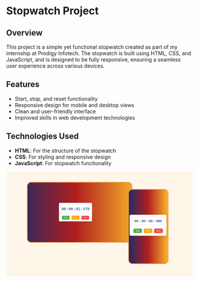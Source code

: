 # Stopwatch Project

## Overview
This project is a simple yet functional stopwatch created as part of my internship at Prodigy Infotech. The stopwatch is built using HTML, CSS, and JavaScript, and is designed to be fully responsive, ensuring a seamless user experience across various devices.

## Features
- Start, stop, and reset functionality
- Responsive design for mobile and desktop views
- Clean and user-friendly interface
- Improved skills in web development technologies

## Technologies Used
- **HTML**: For the structure of the stopwatch
- **CSS**: For styling and responsive design
- **JavaScript**: For stopwatch functionality

![Stopwatch](image/stopwatch.png)
